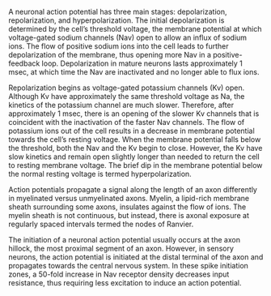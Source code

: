 A neuronal action potential has three main stages: depolarization, repolarization, and hyperpolarization. The initial depolarization is determined by the cell’s threshold voltage, the membrane potential at which voltage-gated sodium channels (Nav) open to allow an influx of sodium ions. The flow of positive sodium ions into the cell leads to further depolarization of the membrane, thus opening more Nav in a positive-feedback loop. Depolarization in mature neurons lasts approximately 1 msec, at which time the Nav are inactivated and no longer able to flux ions.

Repolarization begins as voltage-gated potassium channels (Kv) open. Although Kv have approximately the same threshold voltage as Na, the kinetics of the potassium channel are much slower. Therefore, after approximately 1 msec, there is an opening of the slower Kv channels that is coincident with the inactivation of the faster Nav channels. The flow of potassium ions out of the cell results in a decrease in membrane potential towards the cell’s resting voltage. When the membrane potential falls below the threshold, both the Nav and the Kv begin to close. However, the Kv have slow kinetics and remain open slightly longer than needed to return the cell to resting membrane voltage. The brief dip in the membrane potential below the normal resting voltage is termed hyperpolarization.

Action potentials propagate a signal along the length of an axon differently in myelinated versus unmyelinated axons. Myelin, a lipid-rich membrane sheath surrounding some axons, insulates against the flow of ions. The myelin sheath is not continuous, but instead, there is axonal exposure at regularly spaced intervals termed the nodes of Ranvier.

The initiation of a neuronal action potential usually occurs at the axon hillock, the most proximal segment of an axon. However, in sensory neurons, the action potential is initiated at the distal terminal of the axon and propagates towards the central nervous system. In these spike initiation zones, a 50-fold increase in Nav receptor density decreases input resistance, thus requiring less excitation to induce an action potential.